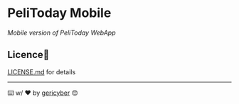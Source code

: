 # PeliToday Mobile

_Mobile version of PeliToday WebApp_

## Licence📄

[LICENSE.md](LICENSE.md) for details


---
⌨️ w/ ❤️ by [gericyber](https://github.com/gericyber) 😊
